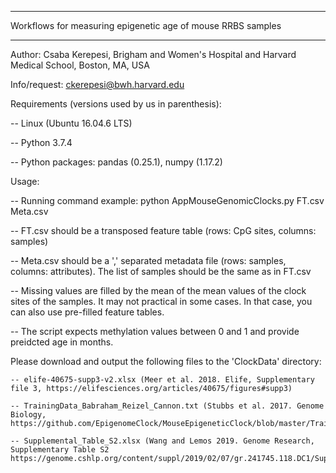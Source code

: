 ************************************************************
Workflows for measuring epigenetic age of mouse RRBS samples
************************************************************

Author: Csaba Kerepesi, Brigham and Women's Hospital and Harvard Medical School, Boston, MA, USA

Info/request: ckerepesi@bwh.harvard.edu

Requirements (versions used by us in parenthesis): 

   -- Linux (Ubuntu 16.04.6 LTS) 
   
   -- Python 3.7.4 
   
   -- Python packages: pandas (0.25.1), numpy (1.17.2)

Usage:

  -- Running command example: python AppMouseGenomicClocks.py FT.csv Meta.csv
  
  -- FT.csv should be a transposed feature table (rows: CpG sites, columns: samples)
  
  -- Meta.csv should be a ',' separated metadata file (rows: samples, columns: attributes). The list of samples should be the same as in FT.csv
  
  -- Missing values are filled by the mean of the mean values of the clock sites of the samples. It may not practical in some cases. In that case, you can also use pre-filled feature tables.
  
  -- The script expects methylation values between 0 and 1 and provide preidcted age in months. 
  
Please download and output the following files to the 'ClockData' directory:

    -- elife-40675-supp3-v2.xlsx (Meer et al. 2018. Elife, Supplementary file 3, https://elifesciences.org/articles/40675/figures#supp3)
    
    -- TrainingData_Babraham_Reizel_Cannon.txt (Stubbs et al. 2017. Genome Biology, https://github.com/EpigenomeClock/MouseEpigeneticClock/blob/master/TrainingMatrix/TrainingData_Babraham_Reizel_Cannon.txt      
    
    -- Supplemental_Table_S2.xlsx (Wang and Lemos 2019. Genome Research, Supplementary Table S2 https://genome.cshlp.org/content/suppl/2019/02/07/gr.241745.118.DC1/Supplemental_Table_S2.xlsx)
